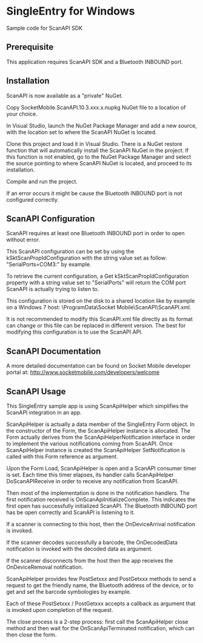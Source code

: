 # SingleEntry for Windows
Sample code for ScanAPI SDK

## Prerequisite
This application requires ScanAPI SDK and a Bluetooth INBOUND port.

## Installation
ScanAPI is now available as a "private" NuGet.

Copy SocketMobile.ScanAPI.10.3.xxx.x.nupkg NuGet file to a location of your 
choice. 

In Visual Studio, launch the NuGet Package Manager and add a new source, with 
the location set to where the ScanAPI NuGet is located.

Clone this project and load it in Visual Studio. There is a NuGet restore 
function that will automatically install the ScanAPI NuGet in the project. If 
this function is not enabled, go to the NuGet Package Manager and select the 
source pointing to where ScanAPI NuGet is located, and proceed to its 
installation.

Compile and run the project.

If an error occurs it might be cause the Bluetooth INBOUND port is not 
configured correctly.

## ScanAPI Configuration
ScanAPI requires at least one Bluetooth INBOUND port in order to open without 
error.

This ScanAPI configuration can be set by using the kSktScanPropIdConfiguration 
with the string value set as follow: "SerialPorts=COM3:" by example.

To retrieve the current configuration, a Get kSktScanPropIdConfiguration 
property with a string value set to "SerialPorts" will return the COM port 
ScanAPI is actually trying to listen to.

This configuration is stored on the disk to a shared location like by example on
a Windows 7 host: \ProgramData\Socket Mobile\ScanAPI\ScanAPI.xml.

It is not recommended to modify this ScanAPI.xml file directly as its format can
change or this file can be replaced in different version. The best for modifying
this configuration is to use the ScanAPI API.

## ScanAPI Documentation
A more detailed documentation can be found on Socket Mobile developer portal at:
http://www.socketmobile.com/developers/welcome

## ScanAPI Usage
This SingleEntry sample app is using ScanApiHelper which simplifies the ScanAPI
integration in an app.

ScanApiHelper is actually a data member of the SingleEntry Form object. In the 
constructor of the Form, the ScanApiHelper instance is allocated.
The Form actually derives from the ScanApiHelperNotification interface in order
to implement the various notifications coming from ScanAPI.
Once ScanApiHelper instance is created the ScanApiHelper SetNotification is 
called with this Form reference as argument.

Upon the Form Load, ScanApiHelper is open and a ScanAPI consumer timer is set.
Each time this timer elapses, its handler calls ScanApiHelper DoScanAPIReceive 
in order to receive any notification from ScanAPI.

Then most of the implementation is done in the notification handlers. 
The first notification received is OnScanApiInitializeComplete. This indicates 
the first open has successfully initialized ScanAPI. The Bluetooth INBOUND port
has be open correctly and ScanAPI is listening to it.

If a scanner is connecting to this host, then the OnDeviceArrival notification 
is invoked.

If the scanner decodes successfully a barcode, the OnDecodedData notification is 
invoked with the decoded data as argument.

If the scanner disconnects from the host then the app receives the 
OnDeviceRemoval notification.

ScanApiHelper provides few PostSetxxx and PostGetxxx methods to send a request 
to get the friendly name, the Bluetooth address of the device, or to get and set 
the barcode symbologies by example.

Each of these PostSetxxx / PostGetxxx accepts a callback as argument that is 
invoked upon completion of the request.

The close process is a 2-step process: first call the ScanApiHelper close method
and then wait for the OnScanApiTerminated notification, which can then close the
form.








